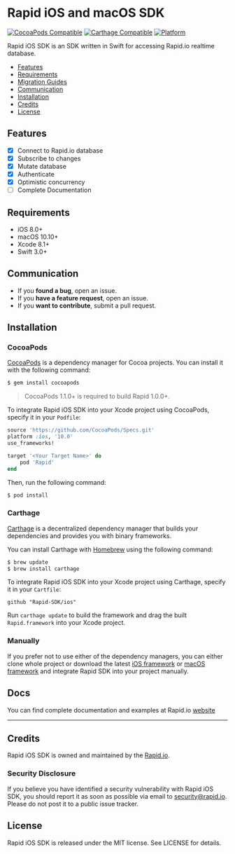 # Rapid iOS and macOS SDK

[![CocoaPods Compatible](https://img.shields.io/cocoapods/v/Rapid.svg)](https://img.shields.io/cocoapods/v/Rapid.svg)
[![Carthage Compatible](https://img.shields.io/badge/Carthage-compatible-4BC51D.svg?style=flat)](https://github.com/Carthage/Carthage)
[![Platform](https://img.shields.io/cocoapods/p/Rapid.svg?style=flat)](https://img.shields.io/cocoapods/p/Rapid.svg)

Rapid iOS SDK is an SDK written in Swift for accessing Rapid.io realtime database.

- [Features](#features)
- [Requirements](#requirements)
- [Migration Guides](#migration-guides)
- [Communication](#communication)
- [Installation](#installation)
- [Credits](#credits)
- [License](#license)

## Features

- [x] Connect to Rapid.io database
- [x] Subscribe to changes
- [x] Mutate database
- [x] Authenticate
- [X] Optimistic concurrency
- [ ] Complete Documentation

## Requirements

- iOS 8.0+
- macOS 10.10+
- Xcode 8.1+
- Swift 3.0+

## Communication

- If you **found a bug**, open an issue.
- If you **have a feature request**, open an issue.
- If you **want to contribute**, submit a pull request.

## Installation

### CocoaPods

[CocoaPods](http://cocoapods.org) is a dependency manager for Cocoa projects. You can install it with the following command:

```bash
$ gem install cocoapods
```

> CocoaPods 1.1.0+ is required to build Rapid 1.0.0+.

To integrate Rapid iOS SDK into your Xcode project using CocoaPods, specify it in your `Podfile`:

```ruby
source 'https://github.com/CocoaPods/Specs.git'
platform :ios, '10.0'
use_frameworks!

target '<Your Target Name>' do
    pod 'Rapid'
end
```

Then, run the following command:

```bash
$ pod install
```

### Carthage

[Carthage](https://github.com/Carthage/Carthage) is a decentralized dependency manager that builds your dependencies and provides you with binary frameworks.

You can install Carthage with [Homebrew](http://brew.sh/) using the following command:

```bash
$ brew update
$ brew install carthage
```

To integrate Rapid iOS SDK into your Xcode project using Carthage, specify it in your `Cartfile`:

```ogdl
github "Rapid-SDK/ios"
```

Run `carthage update` to build the framework and drag the built `Rapid.framework` into your Xcode project.

### Manually

If you prefer not to use either of the dependency managers, you can either clone whole project or download the latest [iOS framework](Framework/iOS/Rapid.framework.zip) or [macOS framework](Framework/Mac/Rapid.framework.zip) and integrate Rapid SDK into your project manually.

## Docs

You can find complete documentation and examples at Rapid.io [website](https://www.rapid.io/docs)

---

## Credits

Rapid iOS SDK is owned and maintained by the [Rapid.io](http://www.rapid.io).

### Security Disclosure

If you believe you have identified a security vulnerability with Rapid iOS SDK, you should report it as soon as possible via email to security@rapid.io. Please do not post it to a public issue tracker.

## License

Rapid iOS SDK is released under the MIT license. See LICENSE for details.
